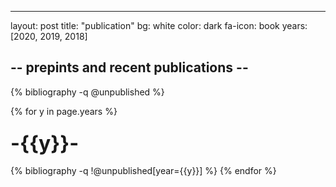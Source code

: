 ---
layout: post
title: "publication"
bg: white
color: dark
fa-icon: book
years: [2020, 2019, 2018]


## -- prepints and recent publications --

{% bibliography -q @unpublished %}

{% for y in page.years %}
  <h3><class="year"><font size="+3">-{{y}}-</font></h3>
  {% bibliography -q !@unpublished[year={{y}}] %}
{% endfor %}
